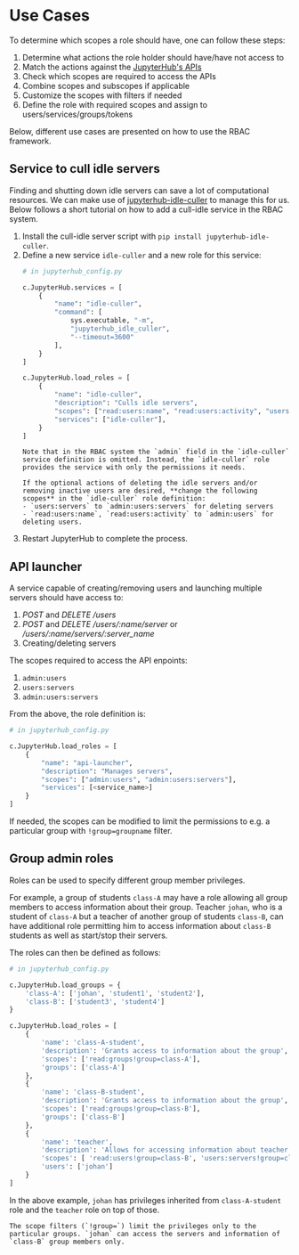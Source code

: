 # Use Cases

To determine which scopes a role should have, one can follow these steps:
1. Determine what actions the role holder should have/have not access to
2. Match the actions against the [JupyterHub's APIs](../reference/rest-api.rst)
3. Check which scopes are required to access the APIs
4. Combine scopes and subscopes if applicable
5. Customize the scopes with filters if needed
6. Define the role with required scopes and assign to users/services/groups/tokens

Below, different use cases are presented on how to use the RBAC framework.
  
## Service to cull idle servers

Finding and shutting down idle servers can save a lot of computational resources.
We can make use of [jupyterhub-idle-culler](https://github.com/jupyterhub/jupyterhub-idle-culler) to manage this for us.
Below follows a short tutorial on how to add a cull-idle service in the RBAC system.

1. Install the cull-idle server script with `pip install jupyterhub-idle-culler`.
2. Define a new service `idle-culler` and a new role for this service:
    ```python
    # in jupyterhub_config.py

    c.JupyterHub.services = [
        {
            "name": "idle-culler",
            "command": [
                sys.executable, "-m",
                "jupyterhub_idle_culler", 
                "--timeout=3600"
            ],
        }
    ]

    c.JupyterHub.load_roles = [
        {
            "name": "idle-culler",
            "description": "Culls idle servers",
            "scopes": ["read:users:name", "read:users:activity", "users:servers"],
            "services": ["idle-culler"],
        }
    ]
    ```
    ```{important}
    Note that in the RBAC system the `admin` field in the `idle-culler` service definition is omitted. Instead, the `idle-culler` role provides the service with only the permissions it needs.

    If the optional actions of deleting the idle servers and/or removing inactive users are desired, **change the following scopes** in the `idle-culler` role definition:
    - `users:servers` to `admin:users:servers` for deleting servers
    - `read:users:name`, `read:users:activity` to `admin:users` for deleting users.
    ```
3. Restart JupyterHub to complete the process.


## API launcher
A service capable of creating/removing users and launching multiple servers should have access to:
1. _POST_ and _DELETE /users_
2. _POST_ and _DELETE /users/:name/server_ or _/users/:name/servers/:server_name_
3. Creating/deleting servers

The scopes required to access the API enpoints:
1. `admin:users`
2. `users:servers`
3. `admin:users:servers`

From the above, the role definition is:
```python
# in jupyterhub_config.py

c.JupyterHub.load_roles = [
    {
        "name": "api-launcher",
        "description": "Manages servers",
        "scopes": ["admin:users", "admin:users:servers"],
        "services": [<service_name>]
    }
]
```

If needed, the scopes can be modified to limit the permissions to e.g. a particular group with `!group=groupname` filter.

## Group admin roles

Roles can be used to specify different group member privileges.

For example, a group of students `class-A` may have a role allowing all group members to access information about their group. Teacher `johan`, who is a student of `class-A` but a teacher of another group of students `class-B`, can have additional role permitting him to access information about `class-B` students as well as start/stop their servers.

The roles can then be defined as follows:
```python
# in jupyterhub_config.py

c.JupyterHub.load_groups = {
    'class-A': ['johan', 'student1', 'student2'],
    'class-B': ['student3', 'student4']
}

c.JupyterHub.load_roles = [
    {
        'name': 'class-A-student',
        'description': 'Grants access to information about the group',
        'scopes': ['read:groups!group=class-A'],
        'groups': ['class-A']
    },
    {
        'name': 'class-B-student',
        'description': 'Grants access to information about the group',
        'scopes': ['read:groups!group=class-B'],
        'groups': ['class-B']
    },
    {
        'name': 'teacher',
        'description': 'Allows for accessing information about teacher group members and starting/stopping their servers',
        'scopes': [ 'read:users!group=class-B', 'users:servers!group=class-B'],
        'users': ['johan']
    }
]
``` 
In the above example, `johan` has privileges inherited from `class-A-student` role and the `teacher` role on top of those. 
```{note}
The scope filters (`!group=`) limit the privileges only to the particular groups. `johan` can access the servers and information of `class-B` group members only.
```
